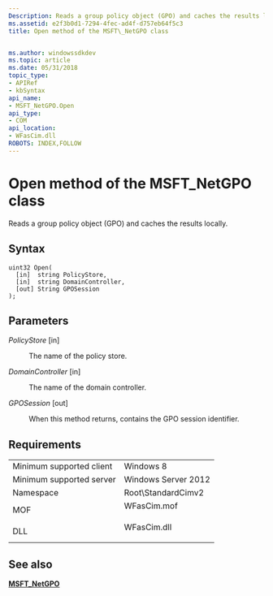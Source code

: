 ```yaml
---
Description: Reads a group policy object (GPO) and caches the results locally.
ms.assetid: e2f3b0d1-7294-4fec-ad4f-d757eb64f5c3
title: Open method of the MSFT\_NetGPO class


ms.author: windowssdkdev
ms.topic: article
ms.date: 05/31/2018
topic_type: 
- APIRef
- kbSyntax
api_name: 
- MSFT_NetGPO.Open
api_type: 
- COM
api_location: 
- WFasCim.dll
ROBOTS: INDEX,FOLLOW
---
```


# Open method of the MSFT\_NetGPO class

Reads a group policy object (GPO) and caches the results locally.

## Syntax


```mof
uint32 Open(
  [in]  string PolicyStore,
  [in]  string DomainController,
  [out] String GPOSession
);
```



## Parameters

<dl> <dt>

*PolicyStore* \[in\]
</dt> <dd>

The name of the policy store.

</dd> <dt>

*DomainController* \[in\]
</dt> <dd>

The name of the domain controller.

</dd> <dt>

*GPOSession* \[out\]
</dt> <dd>

When this method returns, contains the GPO session identifier.

</dd> </dl>

## Requirements



|                                     |                                                                                        |
|-------------------------------------|----------------------------------------------------------------------------------------|
| Minimum supported client<br/> | Windows 8<br/>                                                                   |
| Minimum supported server<br/> | Windows Server 2012<br/>                                                         |
| Namespace<br/>                | Root\\StandardCimv2<br/>                                                         |
| MOF<br/>                      | <dl> <dt>WFasCim.mof</dt> </dl> |
| DLL<br/>                      | <dl> <dt>WFasCim.dll</dt> </dl> |



## See also

<dl> <dt>

[**MSFT\_NetGPO**](msft-netgpo.md)
</dt> </dl>

 

 




